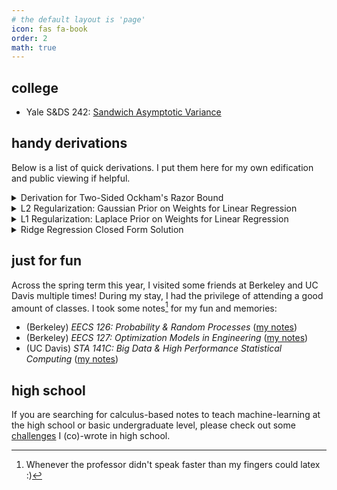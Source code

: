 ```yaml
---
# the default layout is 'page'
icon: fas fa-book
order: 2
math: true 
---
```


## college

- Yale S&DS 242: [Sandwich Asymptotic Variance](/notes/s&ds-242/Sandwich_Variance.pdf)

## handy derivations

Below is a list of quick derivations. I put them here for my own edification and public viewing if helpful.


<details>

<summary> Derivation for Two-Sided Ockham's Razor Bound </summary>

<em> Notation follows from these <a href="https://users.cs.duke.edu/~cynthia/CourseNotes/StatisticalLearningTheoryNotes.pdf">lecture notes</a>.</em> <br/>

Let us define our finite (binary) function class as $\mathcal{F} = \{f_1, \dots, f_M \}$ where each function in $\mathcal{F}$ predicts either $-1$ or $1$. Notation $\mathbf{Z} \sim D^n$ indicates that a probability is taken over the randomness of data draws $Z_1, \dots, Z_n \sim D$ where each $Z_i = (X_i, Y_i)$. Then $\forall \epsilon > 0$ we have: 

$$
\mathbb{P}_{\mathbf{Z} \sim D^n}[\exists \ f  \in \mathcal{F} : | R^{\text{true}}(f) - R^{\text{emp}}(f)| > \epsilon] \leq \sum_{j = 1}^M \mathbb{P}_{\mathbf{Z} \sim D^n}[| R^{\text{true}}(f_j) - R^{\text{emp}}(f_j)| > \epsilon]
$$

Applying the two-sided Hoeffding's Inequality, we know that $\mathbb{P}_{\mathbf{Z} \sim D^n}[\mid R^{\text{true}}(f_j) - R^{\text{emp}}(f_j) \mid > \epsilon] \leq 2\exp(-2n\epsilon^2)$ and so: 

$$
\mathbb{P}_{\mathbf{Z} \sim D^n}[\exists \ f  \in \mathcal{F} : | R^{\text{true}}(f) - R^{\text{emp}}(f)| > \epsilon] \leq 2M\exp(-2n\epsilon^2)
$$

To express this more nicely, let us define $\delta = 2M \exp(-2n\epsilon^2)$ so we can express $\epsilon = \sqrt{\frac{\log M + \log \frac{2}{\delta}}{2n}}$.

$$
\mathbb{P}_{\mathbf{Z} \sim D^n}[\exists \ f  \in \mathcal{F} : | R^{\text{true}}(f) - R^{\text{emp}}(f)| > \sqrt{\frac{\log M + \log \frac{2}{\delta}}{2n}}] \leq \delta
$$

$$
\implies \mathbb{P}_{\mathbf{Z} \sim D^n}[\forall \ f  \in \mathcal{F} : | R^{\text{true}}(f) - R^{\text{emp}}(f)| \leq \sqrt{\frac{\log M + \log \frac{2}{\delta}}{2n}}] \geq 1 - \delta
$$

which is exactly the two-sided Ockham's Razor Bound.

</details>

<details>

<summary> L2 Regularization: Gaussian Prior on Weights for Linear Regression </summary>

We first assume that $y = \mathbf{x}^T \mathbf{w} + \epsilon$ where $\epsilon \sim \mathcal{N}(0, \sigma^2)$. Second, we assume that weights $ \mathbf{w} \sim \mathcal{N}(\mathbf{0}, \tau^2 \mathbf{I}) $. Using our posterior distribution $ \mathbf{w} \mid \mathbf{y}, \mathbf{X}$, we can get an understanding of $\mathbf{w}_{\text{MAP}}$: 

$$ \ 
f(\mathbf{w} \mid \mathbf{y}, \mathbf{X}) \propto f(\mathbf{y} \mid \mathbf{w}, \mathbf{X}) f(\mathbf{w}) \implies \mathbf{w}_{\text{MAP}} = \underset{\mathbf{w}}{\text{argmax}} \ [f(\mathbf{y} \mid \mathbf{w}, \mathbf{X}) f(\mathbf{w})]
$$

$$
\implies \mathbf{w}_{\text{MAP}} = \underset{\mathbf{w}}{\text{argmax}} \ [\log f(\mathbf{y} \mid \mathbf{w}, \mathbf{X}) + \log f(\mathbf{w})] 
$$

Given that $ y_i \mid \mathbf{w}, \mathbf{x_i} \sim \mathcal{N}(\mathbf{x_i}^T \mathbf{w}, \sigma^2)$, we can give a nice understanding of $ \log f(\mathbf{y} \mid \mathbf{w}, \mathbf{X}) $: 

$$
\log f(\mathbf{y} \mid \mathbf{w}, \mathbf{X}) = \sum_{i = 1}^n \log f(y_i \mid \mathbf{w}, \mathbf{x_i}) = \sum_{i = 1}^n - \log(\sqrt{2\pi \sigma^2}) - \frac{1}{2\sigma^2} (\mathbf{y_i} - \mathbf{x_i}^T \mathbf{w})^2 = -\frac{1}{2\sigma^2}\sum_{i = 1}^n (\mathbf{y_i} - \mathbf{x_i}^T \mathbf{w})^2 + \text{const}
$$

where the constant is w.r.t to $\mathbf{w}$. For the log-density of our prior $\log f(\mathbf{w})$ we have: 

$$
\log f(\mathbf{w}) = \log[\exp(-\frac{1}{2} (\mathbf{w} - 0)^T (\tau^2 \mathbf{I})^{-1} (\mathbf{w} - 0) )] + \text{const} = -\frac{1}{2 \tau^2} \mathbf{w}^T \mathbf{w}
$$

where $\mathbf{w}^T \mathbf{w}$ is just the square of the L2 norm. Putting this together we have: 

$$
\mathbf{w}_{\text{MAP}} = \underset{\mathbf{w}}{\text{argmax}} \ [-\frac{1}{2\sigma^2}\sum_{i = 1}^n (\mathbf{y_i} - \mathbf{x_i}^T \mathbf{w})^2   -\frac{1}{2 \tau^2} \mathbf{w}^T \mathbf{w}] = \underset{\mathbf{w}}{\text{argmin}} \ [\sum_{i = 1}^n (\mathbf{y_i} - \mathbf{x_i}^T \mathbf{w})^2   + \frac{\sigma^2}{\tau^2} \mathbf{w}^T \mathbf{w}]
$$

Thus, we can conclude that MAP for weights under a Gaussian prior follows the objective as L2/Ridge Regression (albeit with a tuned $ \lambda $ resembling the $\frac{\sigma^2}{\tau^2}$) terms.

</details>

<details>
<summary> L1 Regularization: Laplace Prior on Weights for Linear Regression </summary>

For our weights $\mathbf{w} \in \mathbb{R}^d$, we assume each individual weight component is independent with prior $w_i \sim \text{Laplace}(0, b)$. So we get the following log-density for our weights: 

$$
\log f(\mathbf{w}) = \sum_{i = 1}^d f(w_i) = \sum_{i = 1}^d \frac{-|w_i - 0 |}{b} + \text{const.} = -\frac{1}{b} \sum_{i = 1}^d |w_i| + \text{const.}
$$

and so using identical work from the previous L2 derivation we get: 


$$
\mathbf{w}_{\text{MAP}} = \underset{\mathbf{w}}{\text{argmax}} \ [-\frac{1}{2\sigma^2}\sum_{i = 1}^n (\mathbf{y_i} - \mathbf{x_i}^T \mathbf{w})^2  + \log f(\mathbf{w})] = \underset{\mathbf{w}}{\text{argmin}} \ [\sum_{i = 1}^n (\mathbf{y_i} - \mathbf{x_i}^T \mathbf{w})^2   + \frac{2\sigma^2}{b} \sum_{i = 1}^d |w_i|]
$$

Thus, we arrive at a similar conclusion that MAP for weights under a Laplace prior follows the same objective as L1 Regularization (where hyperparameter $\lambda$ is tuned to resemble the $\frac{2\sigma^2}{b}$ term.)
</details> 

<details>
<summary> Ridge Regression Closed Form Solution </summary>

While the closed-form Normal Equation solution & <a href="https://eli.thegreenplace.net/2014/derivation-of-the-normal-equation-for-linear-regression/"> derivation</a> is well-known, the closed-form solution for ridge regression is less so. Taken straight from the <a href="https://en.wikipedia.org/wiki/Ridge_regression"> Wikipedia page</a>, we provide our cost function below for data $\mathbf{X} \in \mathbb{R}^{n \times p}$, weights $\mathbf{\beta} \in \mathbb{R}^p$, and labels $\mathbf{y} \in \mathbb{R}^n$:

$$
J(\mathbf{\beta}) = (\mathbf{y} - \mathbf{X\beta})^T (\mathbf{y} - \mathbf{X\beta}) + \lambda(\mathbf{\beta}^T\mathbf{\beta} - c) = (\mathbf{y}^T - \mathbf{\beta}^T\mathbf{X}^T)(\mathbf{y - X\beta}) + \lambda(\mathbf{\beta}^T\mathbf{\beta} - c)
$$

$$
= \mathbf{y}^T\mathbf{y} - \mathbf{y}^T\mathbf{X\beta} - \beta^T\mathbf{X}^T\mathbf{y} + \mathbf{\beta}^T\mathbf{X}^T\mathbf{X\beta} + \lambda(\mathbf{\beta}^T\mathbf{\beta} - c)
$$

Note that $\mathbf{y}^T\mathbf{X\beta}$ and $\beta^T\mathbf{X}^T\mathbf{y}$ are both scalars and are transposes of each other. Thus, they are equal and so we can write: 

$$
J(\mathbf{\beta}) = \mathbf{y}^T\mathbf{y} - 2\beta^T\mathbf{X}^T\mathbf{y} + \mathbf{\beta}^T\mathbf{X}^T\mathbf{X\beta} + \lambda(\mathbf{\beta}^T\mathbf{\beta} - c) 
$$

We can think of this as essentially a Lagrange multiplier optimization problem, where our constraint is that $\mathbf{\beta}^T\mathbf{\beta} - c = 0$ for some $c \in \mathbb{R}$. We'll see that this choice of $c$ does not matter too much; it only matters that the constraint is there. We proceed: 

$$
0 = \frac{\partial J(\mathbf{\beta})}{\partial \mathbf{\beta}} = -2\mathbf{X}^T\mathbf{y} + 2\mathbf{X}^T\mathbf{X\beta} + \lambda(2\mathbf{\beta}) \implies \mathbf{X}^T\mathbf{y} = (\mathbf{X}^T\mathbf{X + \lambda I})\mathbf{\beta} 
$$

and so we get the final closed-form solution: 

$$
\mathbf{\beta} = (\mathbf{X}^T\mathbf{X + \lambda I})^{-1} \mathbf{X}^T\mathbf{y}
$$

</details> 

## just for fun

Across the spring term this year, I visited some friends at Berkeley and UC Davis multiple times! During my stay, I had the privilege of attending a good amount of classes. I took some notes[^note] for my fun and memories: 

[^note]: Whenever the professor didn't speak faster than my fingers could latex :)

- (Berkeley) _EECS 126: Probability & Random Processes_ ([my notes](/notes/berk/eecs126-reversiblemc-poissonprocess.pdf))
- (Berkeley) _EECS 127: Optimization Models in Engineering_ ([my notes](/notes/berk/eecs127-lineconvexity-convexduality-farkaslemma.pdf))
- (UC Davis)   *STA 141C: Big Data & High Performance Statistical Computing* ([my notes](/notes/davis/kmeans-hierarchical-clustering.pdf))

## high school

If you are searching for calculus-based notes to teach machine-learning at the high school or basic undergraduate level, please check out some [challenges](https://old-anish.lakkapragada.com/notes/) I (co)-wrote in high school.

